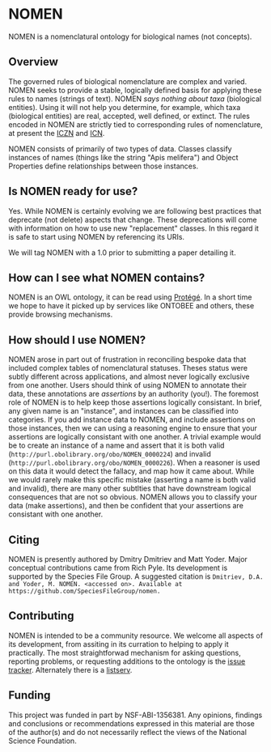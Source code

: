 NOMEN
=====

NOMEN is a nomenclatural ontology for biological names (not concepts).  

Overview
--------

The governed rules of biological nomenclature are complex and varied.  NOMEN seeks to provide a stable, logically defined basis for applying these rules to names (strings of text). NOMEN _says nothing about taxa_ (biological entities). Using it will not help you determine, for example, which taxa (biological entities) are real, accepted, well defined, or extinct. The rules encoded in NOMEN are strictly tied to corresponding rules of nomenclature, at present the [ICZN][1] and [ICN][2].  

NOMEN consists of primarily of two types of data.  Classes classify instances of names (things like the string "Apis melifera") and Object Properties define relationships between those instances.


Is NOMEN ready for use?
-----------------------

Yes. While NOMEN is certainly evolving we are following best practices that deprecate (not delete) aspects that change.  These deprecations will come with information on how to use new "replacement" classes. In this regard it is safe to start using NOMEN by referencing its URIs.

We will tag NOMEN with a 1.0 prior to submitting a paper detailing it.  


How can I see what NOMEN contains?
----------------------------------

NOMEN is an OWL ontology, it can be read using [Protégé][4]. In a short time we hope to have it picked up by services like ONTOBEE and others, these provide browsing mechanisms.


How should I use NOMEN?
-----------------------

NOMEN arose in part out of frustration in reconciling bespoke data that included complex tables of nomenclatural statuses.  Theses status were subtly different across applications, and almost never logically exclusive from one another.  Users should think of using NOMEN to annotate their data, these annotations are _assertions_ by an authority (you!).  The foremost role of NOMEN is to help keep those assertions logically consistant.  In brief, any given name is an "instance", and instances can be classified into categories. If you add instance data to NOMEN, and include assertions on those instances, then we can using a reasoning engine to ensure that your assertions are logically consistant with one another.  A trivial example would be to create an instance of a name and assert that it is both valid (`http://purl.obolibrary.org/obo/NOMEN_0000224`)  and invalid (`http://purl.obolibrary.org/obo/NOMEN_0000226`). When a reasoner is used on this data it would detect the fallacy, and map how it came about. While we would rarely make this specific mistake (asserting a name is both valid and invalid), there are many other subtlties that have downstream logical consequences that are not so obvious.  NOMEN allows you to classify your data (make assertions), and then be confident that your assertions are consistant with one another.

Citing
------

NOMEN is presently authored by Dmitry Dmitriev and Matt Yoder. Major conceptual contributions came from Rich Pyle. Its development is supported by the Species File Group. A suggested citation is `Dmitriev, D.A. and Yoder, M. NOMEN. <accessed on>. Available at https://github.com/SpeciesFileGroup/nomen.`


Contributing
------------

NOMEN is intended to be a community resource.  We welcome all aspects of its development, from assiting in its curration to helping to apply it practically.  The most straightforwad mechanism for asking questions, reporting problems, or requesting additions to the ontology is the [issue tracker][3].  Alternately there is a [listserv][5].  

Funding
-------

This project was funded in part by NSF-ABI-1356381.  Any opinions, findings and conclusions or recommendations expressed in this material are those of the author(s) and do not necessarily reflect the views of the National Science Foundation. 


[1]: http://iczn.org/
[2]: http://www.iapt-taxon.org/nomen/main.php
[3]: https://github.com/SpeciesFileGroup/nomen/issues  
[4]: http://protege.stanford.edu/
[5]: https://groups.google.com/forum/#!forum/nomen-discuss

